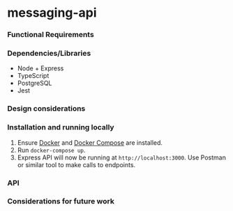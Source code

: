 # messaging-api
### Functional Requirements

### Dependencies/Libraries
- Node + Express
- TypeScript
- PostgreSQL
- Jest

### Design considerations

### Installation and running locally
1. Ensure [Docker](https://docs.docker.com/get-docker/) and [Docker Compose](https://docs.docker.com/compose/install/) are installed.
2. Run `docker-compose up`.
3. Express API will now be running at `http://localhost:3000`. Use Postman or similar tool
    to make calls to endpoints.

### API

### Considerations for future work

